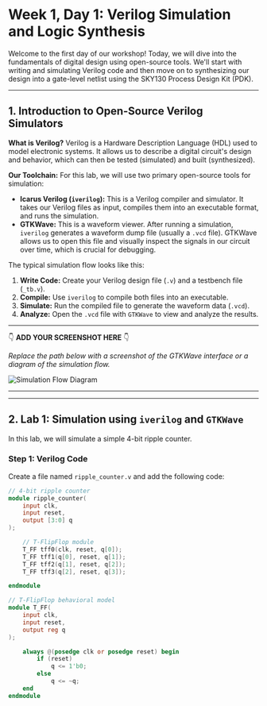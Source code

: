 # Week 1, Day 1: Verilog Simulation and Logic Synthesis

Welcome to the first day of our workshop! Today, we will dive into the fundamentals of digital design using open-source tools. We'll start with writing and simulating Verilog code and then move on to synthesizing our design into a gate-level netlist using the SKY130 Process Design Kit (PDK).

---

## 1. Introduction to Open-Source Verilog Simulators

**What is Verilog?**
Verilog is a Hardware Description Language (HDL) used to model electronic systems. It allows us to describe a digital circuit's design and behavior, which can then be tested (simulated) and built (synthesized).

**Our Toolchain:**
For this lab, we will use two primary open-source tools for simulation:
* **Icarus Verilog (`iverilog`):** This is a Verilog compiler and simulator. It takes our Verilog files as input, compiles them into an executable format, and runs the simulation.
* **GTKWave:** This is a waveform viewer. After running a simulation, `iverilog` generates a waveform dump file (usually a `.vcd` file). GTKWave allows us to open this file and visually inspect the signals in our circuit over time, which is crucial for debugging.

The typical simulation flow looks like this:

1.  **Write Code:** Create your Verilog design file (`.v`) and a testbench file (`_tb.v`).
2.  **Compile:** Use `iverilog` to compile both files into an executable.
3.  **Simulate:** Run the compiled file to generate the waveform data (`.vcd`).
4.  **Analyze:** Open the `.vcd` file with `GTKWave` to view and analyze the results.

***
👇 **ADD YOUR SCREENSHOT HERE** 👇

*Replace the path below with a screenshot of the GTKWave interface or a diagram of the simulation flow.*

![Simulation Flow Diagram](/workspaces/SOC_TAPEOUT/Week1/day1/screenshots/day101.png)
***

---

## 2. Lab 1: Simulation using `iverilog` and `GTKWave`

In this lab, we will simulate a simple 4-bit ripple counter.

### Step 1: Verilog Code
Create a file named `ripple_counter.v` and add the following code:

```verilog
// 4-bit ripple counter
module ripple_counter(
    input clk,
    input reset,
    output [3:0] q
);

    // T-FlipFlop module
    T_FF tff0(clk, reset, q[0]);
    T_FF tff1(q[0], reset, q[1]);
    T_FF tff2(q[1], reset, q[2]);
    T_FF tff3(q[2], reset, q[3]);

endmodule

// T-FlipFlop behavioral model
module T_FF(
    input clk,
    input reset,
    output reg q
);

    always @(posedge clk or posedge reset) begin
        if (reset)
            q <= 1'b0;
        else
            q <= ~q;
    end
endmodule